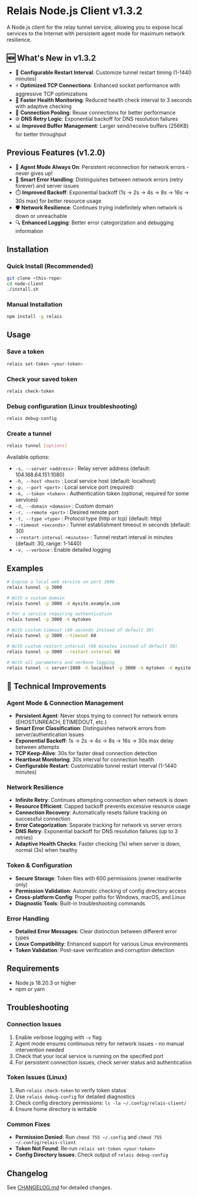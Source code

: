 # Relais Node.js Client v1.3.2

A Node.js client for the relay tunnel service, allowing you to expose local services to the Internet with persistent agent mode for maximum network resilience.

## 🆕 What's New in v1.3.2

- 🎯 **Configurable Restart Interval**: Customize tunnel restart timing (1-1440 minutes)
- ⚡ **Optimized TCP Connections**: Enhanced socket performance with aggressive TCP optimizations
- 🚀 **Faster Health Monitoring**: Reduced health check interval to 3 seconds with adaptive checking
- 🔧 **Connection Pooling**: Reuse connections for better performance
- 🌐 **DNS Retry Logic**: Exponential backoff for DNS resolution failures
- 📊 **Improved Buffer Management**: Larger send/receive buffers (256KB) for better throughput

## Previous Features (v1.2.0)

- 🤖 **Agent Mode Always On**: Persistent reconnection for network errors - never gives up!
- 🔄 **Smart Error Handling**: Distinguishes between network errors (retry forever) and server issues
- ⏱️ **Improved Backoff**: Exponential backoff (1s → 2s → 4s → 8s → 16s → 30s max) for better resource usage
- 🛡️ **Network Resilience**: Continues trying indefinitely when network is down or unreachable
- 🔍 **Enhanced Logging**: Better error categorization and debugging information

## Installation

### Quick Install (Recommended)
```bash
git clone <this-repo>
cd node-client
./install.sh
```

### Manual Installation
```bash
npm install -g relais
```

## Usage

### Save a token

```bash
relais set-token <your-token>
```

### Check your saved token

```bash
relais check-token
```

### Debug configuration (Linux troubleshooting)

```bash
relais debug-config
```

### Create a tunnel

```bash
relais tunnel [options]
```

Available options:
- `-s, --server <address>` : Relay server address (default: 104.168.64.151:1080)
- `-h, --host <host>` : Local service host (default: localhost)
- `-p, --port <port>` : Local service port (required)
- `-k, --token <token>` : Authentication token (optional, required for some services)
- `-d, --domain <domain>` : Custom domain
- `-r, --remote <port>` : Desired remote port
- `-t, --type <type>` : Protocol type (http or tcp) (default: http)
- `--timeout <seconds>` : Tunnel establishment timeout in seconds (default: 30)
- `--restart-interval <minutes>` : Tunnel restart interval in minutes (default: 30, range: 1-1440)
- `-v, --verbose` : Enable detailed logging

## Examples

```bash
# Expose a local web service on port 3000
relais tunnel -p 3000

# With a custom domain
relais tunnel -p 3000 -d mysite.example.com

# For a service requiring authentication
relais tunnel -p 3000 -k mytoken

# With custom timeout (60 seconds instead of default 30)
relais tunnel -p 3000 --timeout 60

# With custom restart interval (60 minutes instead of default 30)
relais tunnel -p 3000 --restart-interval 60

# With all parameters and verbose logging
relais tunnel -s server:1080 -h localhost -p 3000 -k mytoken -d mysite.example.com -r 8080 -t http --timeout 60 --restart-interval 120 -v
```

## 🔧 Technical Improvements

### Agent Mode & Connection Management
- **Persistent Agent**: Never stops trying to connect for network errors (EHOSTUNREACH, ETIMEDOUT, etc.)
- **Smart Error Classification**: Distinguishes network errors from server/authentication issues
- **Exponential Backoff**: 1s → 2s → 4s → 8s → 16s → 30s max delay between attempts
- **TCP Keep-Alive**: 30s for faster dead connection detection
- **Heartbeat Monitoring**: 30s interval for connection health
- **Configurable Restart**: Customizable tunnel restart interval (1-1440 minutes)

### Network Resilience
- **Infinite Retry**: Continues attempting connection when network is down
- **Resource Efficient**: Capped backoff prevents excessive resource usage
- **Connection Recovery**: Automatically resets failure tracking on successful connection
- **Error Categorization**: Separate tracking for network vs server errors
- **DNS Retry**: Exponential backoff for DNS resolution failures (up to 3 retries)
- **Adaptive Health Checks**: Faster checking (1s) when server is down, normal (3s) when healthy

### Token & Configuration
- **Secure Storage**: Token files with 600 permissions (owner read/write only)
- **Permission Validation**: Automatic checking of config directory access
- **Cross-platform Config**: Proper paths for Windows, macOS, and Linux
- **Diagnostic Tools**: Built-in troubleshooting commands

### Error Handling
- **Detailed Error Messages**: Clear distinction between different error types
- **Linux Compatibility**: Enhanced support for various Linux environments
- **Token Validation**: Post-save verification and corruption detection

## Requirements

- Node.js 18.20.3 or higher
- npm or yarn

## Troubleshooting

### Connection Issues
1. Enable verbose logging with `-v` flag
2. Agent mode ensures continuous retry for network issues - no manual intervention needed
3. Check that your local service is running on the specified port
4. For persistent connection issues, check server status and authentication

### Token Issues (Linux)
1. Run `relais check-token` to verify token status
2. Use `relais debug-config` for detailed diagnostics
3. Check config directory permissions: `ls -la ~/.config/relais-client/`
4. Ensure home directory is writable

### Common Fixes
- **Permission Denied**: Run `chmod 755 ~/.config` and `chmod 755 ~/.config/relais-client`
- **Token Not Found**: Re-run `relais set-token <your-token>`
- **Config Directory Issues**: Check output of `relais debug-config`

## Changelog

See [CHANGELOG.md](./CHANGELOG.md) for detailed changes.
